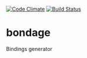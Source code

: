 [![Code Climate](https://codeclimate.com/github/jorj1988/bondage.png)](https://codeclimate.com/github/jorj1988/bondage)
[![Build Status](https://travis-ci.org/jorj1988/bondage.png?branch=master)](https://travis-ci.org/jorj1988/bondage)

bondage
=======

Bindings generator
